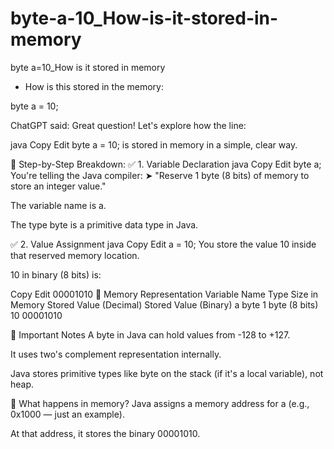# byte-a-10_How-is-it-stored-in-memory
byte a=10_How is it stored in memory


* How is this stored in the memory:

byte a = 10;


ChatGPT said:
Great question! Let's explore how the line:

java
Copy
Edit
byte a = 10;
is stored in memory in a simple, clear way.

🧠 Step-by-Step Breakdown:
✅ 1. Variable Declaration
java
Copy
Edit
byte a;
You're telling the Java compiler:
➤ "Reserve 1 byte (8 bits) of memory to store an integer value."

The variable name is a.

The type byte is a primitive data type in Java.

✅ 2. Value Assignment
java
Copy
Edit
a = 10;
You store the value 10 inside that reserved memory location.

10 in binary (8 bits) is:

Copy
Edit
00001010
💾 Memory Representation
Variable Name	Type	Size in Memory	Stored Value (Decimal)	Stored Value (Binary)
a	byte	1 byte (8 bits)	10	00001010

📌 Important Notes
A byte in Java can hold values from -128 to +127.

It uses two's complement representation internally.

Java stores primitive types like byte on the stack (if it's a local variable), not heap.

🧪 What happens in memory?
Java assigns a memory address for a (e.g., 0x1000 — just an example).

At that address, it stores the binary 00001010.

